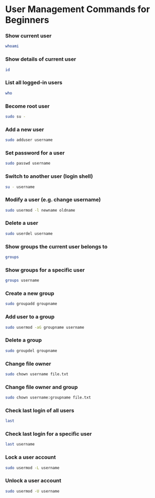 # User Management Commands for Beginners

### Show current user
```bash
whoami
```

### Show details of current user
```bash
id
```

### List all logged-in users
```bash
who
```

### Become root user
```bash
sudo su -
```

### Add a new user
```bash
sudo adduser username
```

### Set password for a user
```bash
sudo passwd username
```

### Switch to another user (login shell)
```bash
su - username
```

### Modify a user (e.g. change username)
```bash
sudo usermod -l newname oldname
```

### Delete a user
```bash
sudo userdel username
```

### Show groups the current user belongs to
```bash
groups
```

### Show groups for a specific user
```bash
groups username
```

### Create a new group
```bash
sudo groupadd groupname
```

### Add user to a group
```bash
sudo usermod -aG groupname username
```

### Delete a group
```bash
sudo groupdel groupname
```

### Change file owner
```bash
sudo chown username file.txt
```

### Change file owner and group
```bash
sudo chown username:groupname file.txt
```

### Check last login of all users
```bash
last
```

### Check last login for a specific user
```bash
last username
```

### Lock a user account
```bash
sudo usermod -L username
```

### Unlock a user account
```bash
sudo usermod -U username
```